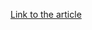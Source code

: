 [Link to the article](https://www.fireeye.com/blog/threat-research/2018/10/triton-attribution-russian-government-owned-lab-most-likely-built-tools.html)

